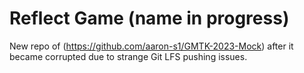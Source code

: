 # Reflect Game (name in progress)

New repo of (https://github.com/aaron-s1/GMTK-2023-Mock) after it became corrupted due to strange Git LFS pushing issues.

